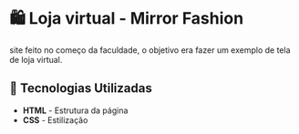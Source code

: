 # 🛍️ Loja virtual - Mirror Fashion

site feito no começo da faculdade, o objetivo era fazer um exemplo de tela de loja virtual.

## 🚀 Tecnologias Utilizadas

- **HTML** - Estrutura da página
- **CSS** - Estilização
